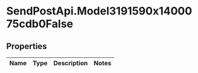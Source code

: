 # SendPostApi.Model3191590x1400075cdb0False

## Properties
Name | Type | Description | Notes
------------ | ------------- | ------------- | -------------


